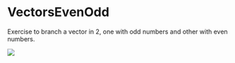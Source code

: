 # VectorsEvenOdd
Exercise to branch a vector in 2, one with odd numbers and other with even numbers.

![](https://www.w3resource.com/w3r_images/c-array-image-exercise-10.png)
